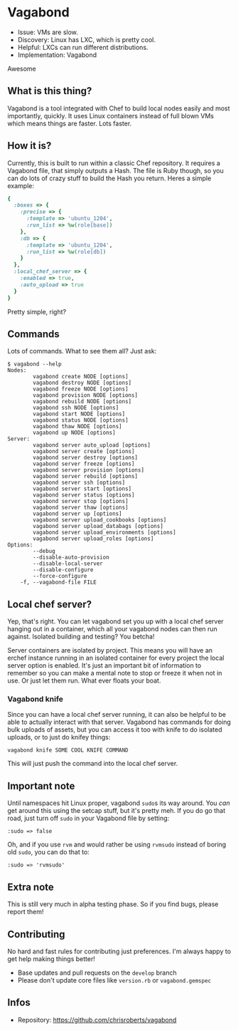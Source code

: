 # Vagabond

* Issue: VMs are slow.
* Discovery: Linux has LXC, which is pretty cool.
* Helpful: LXCs can run different distributions.
* Implementation: Vagabond

Awesome

## What is this thing?

Vagabond is a tool integrated with Chef to build local nodes
easily and most importantly, quickly. It uses Linux containers
instead of full blown VMs which means things are faster. Lots
faster.

## How it is?

Currently, this is built to run within a classic Chef repository.
It requires a Vagabond file, that simply outputs a Hash. The file
is Ruby though, so you can do lots of crazy stuff to build the
Hash you return. Heres a simple example:

```ruby
{
  :boxes => {
    :precise => {
      :template => 'ubuntu_1204',
      :run_list => %w(role[base])
    },
    :db => {
      :template => 'ubuntu_1204',
      :run_list => %w(role[db])
    }
  },
  :local_chef_server => {
    :enabled => true,
    :auto_upload => true
  }
}
```

Pretty simple, right?

## Commands

Lots of commands. What to see them all? Just ask:

```
$ vagabond --help
Nodes:
        vagabond create NODE [options]
        vagabond destroy NODE [options]
        vagabond freeze NODE [options]
        vagabond provision NODE [options]
        vagabond rebuild NODE [options]
        vagabond ssh NODE [options]
        vagabond start NODE [options]
        vagabond status NODE [options]
        vagabond thaw NODE [options]
        vagabond up NODE [options]
Server:
        vagabond server auto_upload [options]
        vagabond server create [options]
        vagabond server destroy [options]
        vagabond server freeze [options]
        vagabond server provision [options]
        vagabond server rebuild [options]
        vagabond server ssh [options]
        vagabond server start [options]
        vagabond server status [options]
        vagabond server stop [options]
        vagabond server thaw [options]
        vagabond server up [options]
        vagabond server upload_cookbooks [options]
        vagabond server upload_databags [options]
        vagabond server upload_environments [options]
        vagabond server upload_roles [options]
Options:
        --debug
        --disable-auto-provision
        --disable-local-server
        --disable-configure
        --force-configure
    -f, --vagabond-file FILE
```

## Local chef server?

Yep, that's right. You can let vagabond set you up with a local chef
server hanging out in a container, which all your vagabond nodes can
then run against. Isolated building and testing? You betcha!

Server containers are isolated by project. This means you will have an
erchef instance running in an isolated container for every project the
local server option is enabled. It's just an important bit of information
to remember so you can make a mental note to stop or freeze it when not
in use. Or just let them run. What ever floats your boat.

### Vagabond knife

Since you can have a local chef server running, it can also be helpful
to be able to actually interact with that server. Vagabond has commands
for doing bulk uploads of assets, but you can access it too with knife
to do isolated uploads, or to just do knifey things:

```
vagabond knife SOME COOL KNIFE COMMAND
```

This will just push the command into the local chef server. 

## Important note

Until namespaces hit Linux proper, vagabond `sudo`s its way around. You
_can_ get around this using the setcap stuff, but it's pretty meh. If you
do go that road, just turn off `sudo` in your Vagabond file by setting:

```
:sudo => false
```

Oh, and if you use `rvm` and would rather be using `rvmsudo` instead of
boring old `sudo`, you can do that to:

```
:sudo => 'rvmsudo'
```

## Extra note

This is still very much in alpha testing phase. So if you find bugs, please
report them!

## Contributing

No hard and fast rules for contributing just preferences. I'm always happy to 
get help making things better!

* Base updates and pull requests on the `develop` branch
* Please don't update core files like `version.rb` or `vagabond.gemspec`

## Infos

* Repository: https://github.com/chrisroberts/vagabond